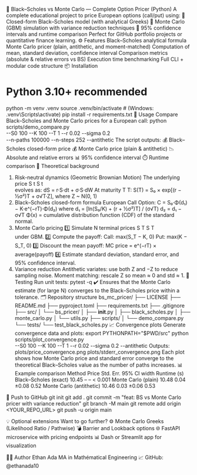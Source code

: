 🧮 Black–Scholes vs Monte Carlo — Complete Option Pricer (Python)
A complete educational project to price European options (call/put) using:
🔹 Closed-form Black–Scholes model (with analytical Greeks)
🔹 Monte Carlo (GBM) simulation with variance reduction techniques
🔹 95% confidence intervals and runtime comparison
Perfect for GitHub portfolio projects or quantitative finance learning.
⚙️ Features
Black–Scholes analytical formula
Monte Carlo pricer (plain, antithetic, and moment-matched)
Computation of mean, standard deviation, confidence interval
Comparison metrics (absolute & relative errors vs BS)
Execution time benchmarking
Full CLI + modular code structure
📦 Installation
# Python 3.10+ recommended
python -m venv .venv
source .venv/bin/activate   # (Windows: .venv\Scripts\activate)
pip install -r requirements.txt
🚀 Usage
Compare Black–Scholes and Monte Carlo prices for a European call:
python scripts/demo_compare.py \
  --S0 100 --K 100 --T 1 --r 0.02 --sigma 0.2 \
  --n-paths 100000 --n-steps 252 --antithetic
The script outputs:
💰 Black–Scholes closed-form price
💰 Monte Carlo price (plain & antithetic)
📉 Absolute and relative errors
📊 95% confidence interval
⏱️ Runtime comparison
🧠 Theoretical background
1. Risk-neutral dynamics (Geometric Brownian Motion)
The underlying price 
S
t
S 
t
​	
  evolves as:
dS = r·S·dt + σ·S·dW
At maturity 
T
T:
S(T) = S₀ × exp[(r − ½σ²)T + σ√T·Z],
where Z ~ N(0, 1)
2. Black–Scholes closed-form formula
European Call Option:
C = S₀·Φ(d₁) − K·e^(−rT)·Φ(d₂)
where
d₁ = [ln(S₀/K) + (r + ½σ²)T] / (σ√T)
d₂ = d₁ − σ√T
Φ(x) = cumulative distribution function (CDF) of the standard normal.
3. Monte Carlo pricing
1️⃣ Simulate N terminal prices 
S
T
S 
T
​	
  under GBM.
2️⃣ Compute the payoff:
Call: max(S_T − K, 0)
Put: max(K − S_T, 0)
3️⃣ Discount the mean payoff:
MC price = e^(−rT) × average(payoff)
4️⃣ Estimate standard deviation, standard error, and 95% confidence interval.
4. Variance reduction
Antithetic variates: use both Z and −Z to reduce sampling noise.
Moment matching: rescale Z so mean ≈ 0 and std ≈ 1.
🧪 Testing
Run unit tests:
pytest -q
✔️ Ensures that the Monte Carlo estimate (for large N) converges to the Black–Scholes price within a tolerance.
🗂️ Repository structure
bs_mc_pricer/
├── LICENSE
├── README.md
├── pyproject.toml
├── requirements.txt
├── .gitignore
├── src/
│   └── bs_pricer/
│       ├── __init__.py
│       ├── black_scholes.py
│       ├── monte_carlo.py
│       └── utils.py
├── scripts/
│   └── demo_compare.py
└── tests/
    └── test_black_scholes.py
📈 Convergence plots
Generate convergence data and plots:
export PYTHONPATH="$PWD/src"
python scripts/plot_convergence.py \
  --S0 100 --K 100 --T 1 --r 0.02 --sigma 0.2 --antithetic
Outputs:
plots/price_convergence.png
plots/stderr_convergence.png
Each plot shows how Monte Carlo price and standard error converge to the theoretical Black–Scholes value as the number of paths increases.
📊 Example comparison
Method	Price	Std. Err.	95% CI width	Runtime (s)
Black–Scholes (exact)	10.45	–	–	< 0.001
Monte Carlo (plain)	10.48	0.04	±0.08	0.52
Monte Carlo (antithetic)	10.46	0.03	±0.06	0.53

📌 Push to GitHub
git init
git add .
git commit -m "feat: BS vs Monte Carlo pricer with variance reduction"
git branch -M main
git remote add origin <YOUR_REPO_URL>
git push -u origin main

💡 Optional extensions
Want to go further?
⚙️ Monte Carlo Greeks (Likelihood Ratio / Pathwise)
💣 Barrier and Lookback options
🌐 FastAPI microservice with pricing endpoints
📊 Dash or Streamlit app for visualization


👨‍💻 Author
Ethan Ada
MA in Mathématical Engineering
📈 GitHub: @ethanada10
